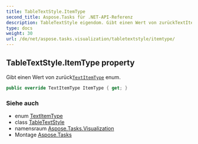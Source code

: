 ```yaml
---
title: TableTextStyle.ItemType
second_title: Aspose.Tasks für .NET-API-Referenz
description: TableTextStyle eigendom. Gibt einen Wert von zurückTextItemType enum.
type: docs
weight: 30
url: /de/net/aspose.tasks.visualization/tabletextstyle/itemtype/
---
```

## TableTextStyle.ItemType property

Gibt einen Wert von zurück[`TextItemType`](../../textitemtype/) enum.

```csharp
public override TextItemType ItemType { get; }
```

### Siehe auch

* enum [TextItemType](../../textitemtype/)
* class [TableTextStyle](../)
* namensraum [Aspose.Tasks.Visualization](../../tabletextstyle/)
* Montage [Aspose.Tasks](../../../)


